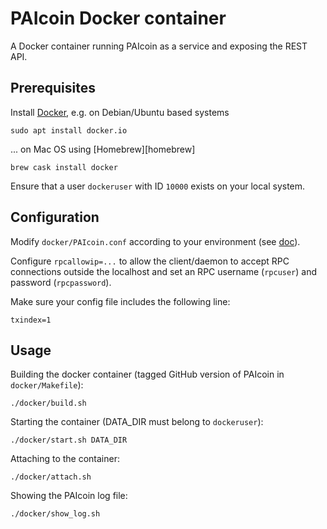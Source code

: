 
# PAIcoin Docker container

A Docker container running PAIcoin as a service and exposing the REST API.

## Prerequisites

Install [Docker][docker], e.g. on Debian/Ubuntu based systems

    sudo apt install docker.io

... on Mac OS using [Homebrew][homebrew]

    brew cask install docker

Ensure that a user `dockeruser` with ID `10000` exists on your local system.

## Configuration

Modify `docker/PAIcoin.conf` according to your environment
(see [doc][PAIcoin-conf]).

Configure `rpcallowip=...` to allow the client/daemon to accept
RPC connections outside the localhost and set an RPC username (`rpcuser`)
and password (`rpcpassword`).

Make sure your config file includes the following line:

    txindex=1

## Usage

Building the docker container (tagged GitHub version of PAIcoin in `docker/Makefile`):

    ./docker/build.sh

Starting the container (DATA_DIR must belong to `dockeruser`):

    ./docker/start.sh DATA_DIR

Attaching to the container:

    ./docker/attach.sh

Showing the PAIcoin log file:

    ./docker/show_log.sh


[docker]: https://www.docker.com/
[PAIcoin-conf]: https://en.PAIcoin.it/wiki/Running_PAIcoin#PAIcoin.conf_Configuration_File

